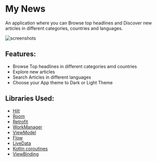 # My News
An application where you can Browse top headlines and Discover new articles in different categories, countries and languages.

![screenshots](https://user-images.githubusercontent.com/58703865/147923338-47304b40-6f67-4bd6-83f3-8e770bf67eb6.jpg)

## Features:
- Browse Top headlines in different categories amd countries
- Explore new articles
- Search Articles in different languages
- Choose your App theme to Dark or Light Theme



## Libraries Used:
- [Hilt](https://developer.android.com/training/dependency-injection/hilt-android)
- [Room](https://developer.android.com/training/data-storage/room)
- [Retrofit](https://square.github.io/retrofit)
- [WorkManager](https://developer.android.com/topic/libraries/architecture/workmanager)
- [ViewModel](https://developer.android.com/topic/libraries/architecture/viewmodel)
- [Flow](https://developer.android.com/kotlin/flow)
- [LiveData](https://developer.android.com/topic/libraries/architecture/livedata)
- [Kotlin coroutines](https://developer.android.com/kotlin/coroutines)
- [ViewBinding](https://developer.android.com/topic/libraries/view-binding)
